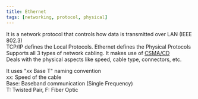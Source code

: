 ```yaml
---
title: Ethernet
tags: [networking, protocol, physical]
---
```


It is a network protocol that controls how data is transmitted over LAN (IEEE 802.3)  
TCP/IP defines the Local Protocols. Ethernet defines the Physical Protocols  
Supports all 3 types of network cabling. It makes use of [CSMA/CD](CSMA-CD%20%28Carrier%20Sense%20Multiple%20Access%20-%20Collision%20Detection%29.md)  
Deals with the physical aspects like speed, cable type, connectors, etc.

It uses "xx Base T" naming convention  
xx: Speed of the cable  
Base: Baseband communication (Single Frequency)  
T: Twisted Pair, F: Fiber Optic